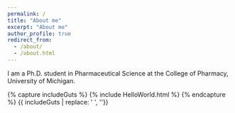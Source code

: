 ```yaml
---
permalink: /
title: "About me"
excerpt: "About me"
author_profile: true
redirect_from: 
  - /about/
  - /about.html
---
```


I am a Ph.D. student in Pharmaceutical Science at the College of Pharmacy, University of Michigan.

{% capture includeGuts %}
{% include HelloWorld.html %} 
{% endcapture %}
{{ includeGuts | replace: '    ', ''}}